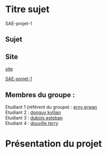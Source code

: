 # Titre sujet   
SAE-projet-1
## Sujet   

## Site
[site](https://kylliandonguy.github.io/SAE-projet-1/)

[SAE-projet-1](https://github.com/kylliandonguy/SAE-projet-1)

## Membres du groupe :

Etudiant 1 (référent du groupe) :  [erny erwan](mailto:erwan.erny@edu.univ-fcomte.fr?subject=SAE_1_05_06)  
Etudiant 2 : [donguy kyllian](mailto:kyllian.donguy@edu.univ-fcomte.fr?subject=SAE_1_05_06)   
Etudiant 3 : [dubois esteban](mailto:esteban.dubois@edu.univ-fcomte.fr?subject=SAE_1_05_06)  
Etudiant 4 : [douville terry ](mailto:terry.douville@edu.univ-fcomte.fr?subject=SAE_1_05_06) 

# Présentation du projet
